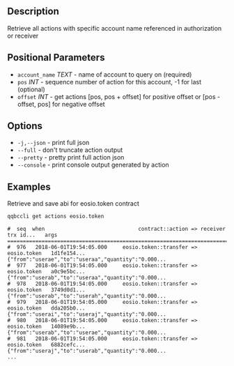 ## Description
Retrieve all actions with specific account name referenced in authorization or receiver

## Positional Parameters
- `account_name` _TEXT_ - name of account to query on (required)
- `pos` _INT_ - sequence number of action for this account, -1 for last (optional)
- `offset` _INT_ - get actions [pos, pos + offset] for positive offset or [pos - offset, pos] for negative offset

## Options

- `-j,--json` - print full json
- `--full` - don't truncate action output
- `--pretty` - pretty print full action json
- `--console` - print console output generated by action

## Examples
Retrieve and save abi for eosio.token contract

```sh
qqbccli get actions eosio.token
```
```console
#  seq  when                              contract::action => receiver      trx id...   args
================================================================================================================
#  976   2018-06-01T19:54:05.000     eosio.token::transfer => eosio.token   1d1fe154... {"from":"userae","to":"useraa","quantity":"0.000...
#  977   2018-06-01T19:54:05.000     eosio.token::transfer => eosio.token   a0c9e5bc... {"from":"userab","to":"useraa","quantity":"0.000...
#  978   2018-06-01T19:54:05.000     eosio.token::transfer => eosio.token   3749d0d1... {"from":"userab","to":"userah","quantity":"0.000...
#  979   2018-06-01T19:54:05.000     eosio.token::transfer => eosio.token   dda205b0... {"from":"userai","to":"useraj","quantity":"0.000...
#  980   2018-06-01T19:54:05.000     eosio.token::transfer => eosio.token   14089e9b... {"from":"userab","to":"userae","quantity":"0.000...
#  981   2018-06-01T19:54:05.000     eosio.token::transfer => eosio.token   6882cefc... {"from":"useraj","to":"userab","quantity":"0.000...
...
```
